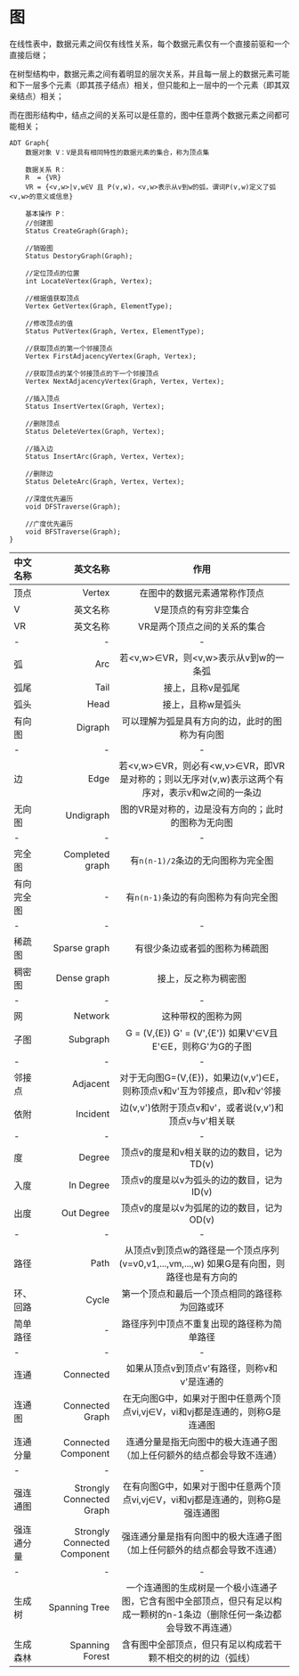 # 图
在线性表中，数据元素之间仅有线性关系，每个数据元素仅有一个直接前驱和一个直接后继；

在树型结构中，数据元素之间有着明显的层次关系，并且每一层上的数据元素可能和下一层多个元素（即其孩子结点）相关，但只能和上一层中的一个元素（即其双亲结点）相关；

而在图形结构中，结点之间的关系可以是任意的，图中任意两个数据元素之间都可能相关；

```
ADT Graph{
    数据对象 V：V是具有相同特性的数据元素的集合，称为顶点集

    数据关系 R：
    R  = {VR}
    VR = {<v,w>|v,w∈V 且 P(v,w)，<v,w>表示从v到w的弧，谓词P(v,w)定义了弧<v,w>的意义或信息}

    基本操作 P：
    //创建图
    Status CreateGraph(Graph);

    //销毁图
    Status DestoryGraph(Graph);

    //定位顶点的位置
    int LocateVertex(Graph, Vertex);

    //根据值获取顶点
    Vertex GetVertex(Graph, ElementType);

    //修改顶点的值
    Status PutVertex(Graph, Vertex, ElementType);

    //获取顶点的第一个邻接顶点
    Vertex FirstAdjacencyVertex(Graph, Vertex);

    //获取顶点的某个邻接顶点的下一个邻接顶点
    Vertex NextAdjacencyVertex(Graph, Vertex, Vertex);

    //插入顶点
    Status InsertVertex(Graph, Vertex);

    //删除顶点    
    Status DeleteVertex(Graph, Vertex);

    //插入边
    Status InsertArc(Graph, Vertex, Vertex);

    //删除边
    Status DeleteArc(Graph, Vertex, Vertex);

    //深度优先遍历
    void DFSTraverse(Graph);

    //广度优先遍历
    void BFSTraverse(Graph);
}
```

| 中文名称 | 英文名称 | 作用 |
| :-----| ----: | :----: |
| 顶点 | Vertex | 在图中的数据元素通常称作顶点 |
| V | 英文名称 | V是顶点的有穷非空集合 |
| VR | 英文名称 | VR是两个顶点之间的关系的集合 |
| - | - | - |
| 弧 | Arc | 若<v,w>∈VR，则<v,w>表示从v到w的一条弧 |
| 弧尾 | Tail | 接上，且称v是弧尾 |
| 弧头 | Head | 接上，且称w是弧头 |
| 有向图 | Digraph | 可以理解为弧是具有方向的边，此时的图称为有向图 |
| - | - | - |
| 边 | Edge | 若<v,w>∈VR，则必有<w,v>∈VR，即VR是对称的；则以无序对(v,w)表示这两个有序对，表示v和w之间的一条边 |
| 无向图 | Undigraph | 图的VR是对称的，边是没有方向的；此时的图称为无向图 |
| - | - | - |
| 完全图 | Completed graph | 有`n(n-1)/2`条边的无向图称为完全图 |
| 有向完全图 | - | 有`n(n-1)`条边的有向图称为有向完全图 |
| - | - | - |
| 稀疏图 | Sparse graph | 有很少条边或者弧的图称为稀疏图 |
| 稠密图 | Dense graph | 接上，反之称为稠密图 |
| - | - | - |
| 网 | Network | 这种带权的图称为网 |
| 子图 | Subgraph | G = (V,{E}) G' = (V',{E'}) 如果V'∈V且E'∈E，则称G'为G的子图|
| - | - | - |
| 邻接点 | Adjacent | 对于无向图G=(V,{E})，如果边(v,v')∈E，则称顶点v和v'互为邻接点，即v和v'邻接 |
| 依附 | Incident | 边(v,v')依附于顶点v和v'，或者说(v,v')和顶点v与v'相关联 |
| - | - | - |
| 度 | Degree | 顶点v的度是和v相关联的边的数目，记为TD(v) |
| 入度 | In Degree | 顶点v的度是以v为弧头的边的数目，记为ID(v) |
| 出度 | Out Degree | 顶点v的度是以v为弧尾的边的数目，记为OD(v) |
| - | - | - |
| 路径 | Path | 从顶点v到顶点w的路径是一个顶点序列(v=v0,v1,...,vm,...,w) 如果G是有向图，则路径也是有方向的|
| 环、回路 | Cycle | 第一个顶点和最后一个顶点相同的路径称为回路或环 |
| 简单路径 | - | 路径序列中顶点不重复出现的路径称为简单路径 |
| - | - | - |
| 连通 | Connected | 如果从顶点v到顶点v'有路径，则称v和v'是连通的 |
| 连通图 | Connected Graph | 在无向图G中，如果对于图中任意两个顶点vi,vj∈V，vi和vj都是连通的，则称G是连通图 |
| 连通分量 | Connected Component | 连通分量是指无向图中的极大连通子图（加上任何额外的结点都会导致不连通） |
| - | - | - |
| 强连通图 | Strongly Connected Graph | 在有向图G中，如果对于图中任意两个顶点vi,vj∈V，vi和vj都是连通的，则称G是强连通图 |
| 强连通分量 | Strongly Connected Component | 强连通分量是指有向图中的极大连通子图（加上任何额外的结点都会导致不连通） |
| - | - | - |
| 生成树 | Spanning Tree | 一个连通图的生成树是一个极小连通子图，它含有图中全部顶点，但只有足以构成一颗树的n-1条边（删除任何一条边都会导致不再连通） |
| 生成森林 | Spanning Forest | 含有图中全部顶点，但只有足以构成若干颗不相交的树的边（弧线） |
